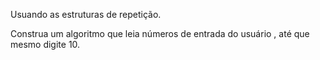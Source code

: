 Usuando as estruturas de repetição.

Construa um algoritmo que leia números de entrada do usuário , até que mesmo digite 10.
